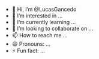 - 👋 Hi, I’m @LucasGancedo
- 👀 I’m interested in ...
- 🌱 I’m currently learning ...
- 💞️ I’m looking to collaborate on ...
- 📫 How to reach me ...
- 😄 Pronouns: ...
- ⚡ Fun fact: ...

<!---
LucasGancedo/LucasGancedo is a ✨ special ✨ repository because its `README.md` (this file) appears on your GitHub profile.
You can click the Preview link to take a look at your changes.

- test
